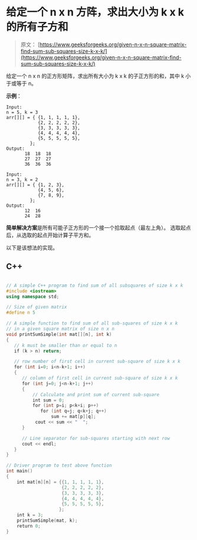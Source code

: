 # 给定一个 n x n 方阵，求出大小为 k x k 的所有子方和

> 原文： [https://www.geeksforgeeks.org/given-n-x-n-square-matrix-find-sum-sub-squares-size-k-x-k/](https://www.geeksforgeeks.org/given-n-x-n-square-matrix-find-sum-sub-squares-size-k-x-k/)

给定一个 n x n 的正方形矩阵，求出所有大小为 k x k 的子正方形的和，其中 k 小于或等于 n。

**示例**：

```
Input:
n = 5, k = 3
arr[][] = { {1, 1, 1, 1, 1},
            {2, 2, 2, 2, 2},
            {3, 3, 3, 3, 3},
            {4, 4, 4, 4, 4},
            {5, 5, 5, 5, 5},
         };
Output:
       18  18  18
       27  27  27
       36  36  36

Input:
n = 3, k = 2
arr[][] = { {1, 2, 3},
            {4, 5, 6},
            {7, 8, 9},
         };
Output:
       12  16
       24  28
```

**简单解决方案**是所有可能子正方形的一个接一个拾取起点（最左上角）。 选取起点后，从选取的起点开始计算子平方和。

以下是该想法的实现。

## C++ 

```cpp

// A simple C++ program to find sum of all subsquares of size k x k 
#include <iostream> 
using namespace std; 

// Size of given matrix 
#define n 5 

// A simple function to find sum of all sub-squares of size k x k 
// in a given square matrix of size n x n 
void printSumSimple(int mat[][n], int k) 
{ 
   // k must be smaller than or equal to n 
   if (k > n) return; 

   // row number of first cell in current sub-square of size k x k 
   for (int i=0; i<n-k+1; i++) 
   { 
      // column of first cell in current sub-square of size k x k 
      for (int j=0; j<n-k+1; j++) 
      { 
          // Calculate and print sum of current sub-square 
          int sum = 0; 
          for (int p=i; p<k+i; p++) 
             for (int q=j; q<k+j; q++) 
                 sum += mat[p][q]; 
           cout << sum << "  "; 
      } 

      // Line separator for sub-squares starting with next row 
      cout << endl; 
   } 
} 

// Driver program to test above function 
int main() 
{ 
    int mat[n][n] = {{1, 1, 1, 1, 1}, 
                     {2, 2, 2, 2, 2}, 
                     {3, 3, 3, 3, 3}, 
                     {4, 4, 4, 4, 4}, 
                     {5, 5, 5, 5, 5}, 
                    }; 
    int k = 3; 
    printSumSimple(mat, k); 
    return 0; 
} 

```